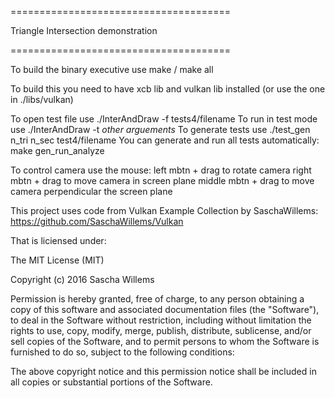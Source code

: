 ======================================


Triangle Intersection demonstration


======================================

To build the binary executive use make / make all

To build this you need to have xcb lib and vulkan
lib installed (or use the one in ./libs/vulkan)

To open test file use ./InterAndDraw -f tests4/filename
To run in test mode use ./InterAndDraw -t *other arguements*
To generate tests use ./test_gen n_tri n_sec test4/filename
You can generate and run all tests automatically: make gen_run_analyze

To control camera use the mouse:
	left mbtn + drag to rotate camera
	right mbtn + drag to move camera in screen plane
	middle mbtn + drag to move camera perpendicular the screen plane


This project uses code from Vulkan Example Collection
by SaschaWillems: https://github.com/SaschaWillems/Vulkan

That is liciensed under:

The MIT License (MIT)

Copyright (c) 2016 Sascha Willems

Permission is hereby granted, free of charge, to any person obtaining a copy of this software and associated documentation files (the "Software"), to deal in the Software without restriction, including without limitation the rights to use, copy, modify, merge, publish, distribute, sublicense, and/or sell copies of the Software, and to permit persons to whom the Software is furnished to do so, subject to the following conditions:

The above copyright notice and this permission notice shall be included in all copies or substantial portions of the Software.
